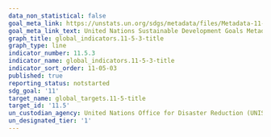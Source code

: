 ```yaml
---
data_non_statistical: false
goal_meta_link: https://unstats.un.org/sdgs/metadata/files/Metadata-11-05-03.pdf
goal_meta_link_text: United Nations Sustainable Development Goals Metadata (PDF 142 KB)
graph_title: global_indicators.11-5-3-title
graph_type: line
indicator_number: 11.5.3
indicator_name: global_indicators.11-5-3-title
indicator_sort_order: 11-05-03
published: true
reporting_status: notstarted
sdg_goal: '11'
target_name: global_targets.11-5-title
target_id: '11.5'
un_custodian_agency: United Nations Office for Disaster Reduction (UNISDR)
un_designated_tier: '1'
---
```

